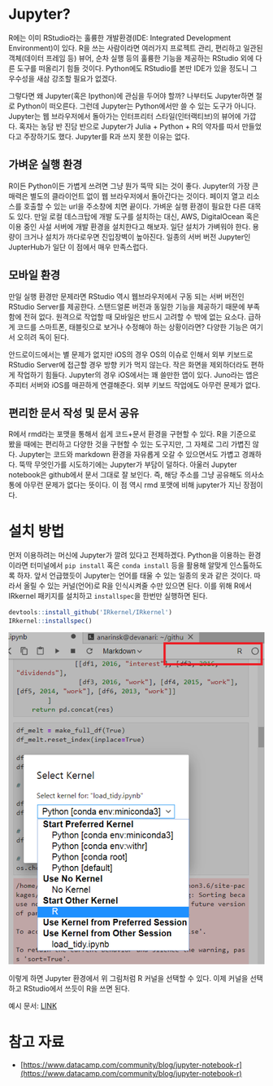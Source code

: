 # Jupyter? 

R에는 이미 RStudio라는 훌륭한 개발환경(IDE: Integrated Development Environment)이 있다. R을 쓰는 사람이라면 여러가지 프로젝트 관리, 편리하고 일관된 객체(데이터 프레임 등) 뷰어, 순차 실행 등의 훌륭한 기능을 제공하는 RStudio 외에 다른 도구를 떠올리기 힘들 것이다. Python에도 RStudio를 본딴 IDE가 있을 정도니 그 우수성을 새삼 강조할 필요가 없겠다. 

그렇다면 왜 Jupyter(혹은 Ipython)에 관심을 두어야 할까?  나부터도 Jupyter하면 절로 Python이 떠오른다. 그런데 Jupyter는 Python에서만 쓸 수 있는 도구가 아니다. Jupyter는 웹 브라우저에서 돌아가는 인터프리터 스타일(인터랙티브)의 뷰어에 가깝다. 혹자는 농담 반 진담 반으로 Jupyter가 Julia + Python + R의 약자를 따서 만들었다고 주장하기도 했다.  Jupyter를 R과 쓰지 못한 이유는 없다. 

## 가벼운 실행 환경 

R이든 Python이든 가볍게 쓰려면 그냥 뭔가 뚝딱 되는 것이 좋다. Jupyter의 가장 큰 매력은 별도의 클라이언트 없이 웹 브라우저에서 돌아간다는 것이다. 페이지 열고 리소스를 호출할 수 있는 url을 주소창에 치면 끝이다. 가벼운 실행 환경이 필요한 다른 대목도 있다. 만일 로컬 데스크탑에 개발 도구를 설치하는 대신, AWS,  DigitalOcean  혹은 이용 중인 사설 서버에 개발 환경을 설치한다고 해보자. 일단 설치가 가벼워야 한다. 용량이 크거나 설치가 까다로우면 진입장벽이 높아진다. 일종의 서버 버전 Jupyter인 JupterHub가 일단 이 점에서 매우 만족스럽다. 

## 모바일 환경 

만일 실행 환경만 문제라면 RStudio 역시 웹브라우저에서 구동 되는 서버 버전인 RStudio Server를 제공한다. 스탠드얼론 버전과 동일한 기능을 제공하기 때문에 부족함에 전혀 없다. 원격으로 작업할 때 모바일은 반드시 고려할 수 밖에 없는 요소다. 급하게 코드를 스마트폰, 태블릿으로 보거나 수정해야 하는 상황이라면? 다양한 기능은 여기서 오히려 독이 된다. 

안드로이드에서는 별 문제가 없지만 iOS의 경우 OS의 이슈로 인해서 외부 키보드로 RStudio Server에 접근할 경우 방향 키가 먹지 않는다. 작은 화면을 제외하더라도 편하게 작업하기 힘들다.  Jupyter의 경우 iOS에서는 꽤 쓸만한 앱이 있다. Juno라는 앱은 주피터 서버와 iOS를 매끈하게 연결해준다. 외부 키보드 작업에도 아무런 문제가 없다. 

## 편리한 문서 작성 및 문서 공유 

R에서 rmd라는 포맷을 통해서 쉽게 코드+문서 환경을 구현할 수 있다. R을 기준으로 봤을 때에는 편리하고 다양한 것을 구현할 수 있는 도구지만, 그 자체로 그리 가볍진 않다. Jupyter는 코드와 markdown 환경을 자유롭게 오갈 수 있으면서도 가볍고 경쾌하다. 뚝딱 무엇인가를 시도하기에는 Jupyter가 부담이 덜하다. 아울러 Jupyter notebook은 github에서 문서 그대로 잘 보인다. 즉, 해당 주소를 그냥 공유해도 의사소통에 아무런 문제가 없다는 뜻이다. 이 점 역시 rmd 포맷에 비해 jupyter가 지닌 장점이다. 

# 설치 방법 

먼저 이용하려는 머신에 Jupyter가 깔려 있다고 전제하겠다. Python을 이용하는 환경이라면 터미널에서 `pip install` 혹은 `conda install` 등을 활용해 알맞게 인스톨하도록 하자. 앞서 언급했듯이 Jupyter는 언어를 태울 수 있는 일종의 옷과 같은 것이다. 따라서 올릴 수 있는 커널(언어)로 R을 인식시켜줄 수만 있으면 된다. 이를 위해 R에서 IRkernel 패키지를 설치하고 `installspec`을 한번만 실행하면 된다.  

```r
devtools::install_github('IRkernel/IRkernel')
IRkernel::installspec()
```

![](http://raw.githubusercontent.com/anarinsk/public_writing/master/jupyter_r/assets/images/jupyter_1.PNG)

이렇게 하면 Jupyter 환경에서 위 그림처럼 R 커널을 선택할 수 있다. 이제 커널을 선택하고 RStudio에서 쓰듯이 R을 쓰면 된다.  

예시 문서: [LINK](https://github.com/anarinsk/public_writing/blob/master/jupyter_r/assets/jupyter_r_example.ipynb)

# 참고 자료 

* [https://www.datacamp.com/community/blog/jupyter-notebook-r](https://www.datacamp.com/community/blog/jupyter-notebook-r)




<!--stackedit_data:
eyJoaXN0b3J5IjpbOTAxNTMzOTY3LDE0MDE0MjYzOTksNjA3OD
E3MDI5XX0=
-->